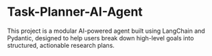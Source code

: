 # Task-Planner-AI-Agent
This project is a modular AI-powered agent built using LangChain and Pydantic, designed to help users break down high-level goals into structured, actionable research plans. 
